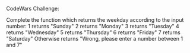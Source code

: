CodeWars Challenge:

Complete the function which returns the weekday according to the input number:  1 returns "Sunday" 2 returns "Monday" 3 returns "Tuesday" 
4 returns "Wednesday" 5 returns "Thursday" 6 returns "Friday" 7 returns "Saturday" Otherwise returns "Wrong, please enter a number between 
1 and 7"

